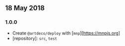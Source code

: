 ## 18 May 2018

### 1.0.0

- Create `@artdeco/deploy` with [`mnp`][https://mnpjs.org]
- [repository]: `src`, `test`

